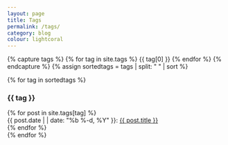 ```yaml
---
layout: page
title: Tags
permalink: /tags/
category: blog
colour: lightcoral
---
```

<div id="blog_tags">
{% capture tags %}
  {% for tag in site.tags %}
    {{ tag[0] }}
  {% endfor %}
  {% endcapture %}
{% assign sortedtags = tags | split: " " | sort %}

{% for tag in sortedtags %}
  <article>
    <h3 id="{{ tag }}">{{ tag }}</h3>
    {% for post in site.tags[tag] %}
      <div>
        <label>{{ post.date | | date: "%b %-d, %Y" }}: </label>
        <a href="{{ post.url }}">{{ post.title }}</a>
      </div>
    {% endfor %}
  </article>
{% endfor %}
</div>

